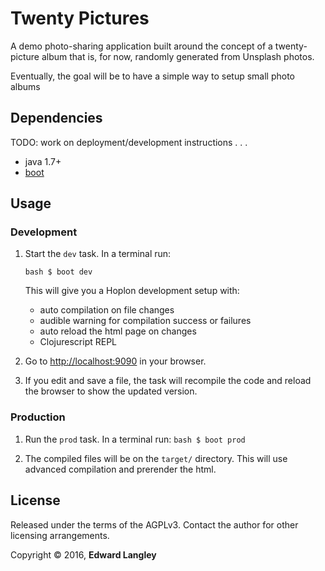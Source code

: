 # Twenty Pictures

A demo photo-sharing application built around the concept of a
twenty-picture album that is, for now, randomly generated from
Unsplash photos.

Eventually, the goal will be to have a simple way to setup small photo albums

## Dependencies

TODO: work on deployment/development instructions . . .

- java 1.7+
- [boot][1]

## Usage
### Development

1. Start the `dev` task. In a terminal run:

    ```
	bash $ boot dev
	```

    This will give you a Hoplon development setup with:
    - auto compilation on file changes
    - audible warning for compilation success or failures
    - auto reload the html page on changes
    - Clojurescript REPL

2. Go to [http://localhost:9090][2] in your browser.

3. If you edit and save a file, the task will recompile the code and
   reload the browser to show the updated version.

### Production

1. Run the `prod` task. In a terminal run: ```bash $ boot prod ```

2. The compiled files will be on the `target/` directory. This will
   use advanced compilation and prerender the html.

## License

Released under the terms of the AGPLv3.  Contact the author for other
licensing arrangements.

Copyright © 2016, **Edward Langley**

[1]: http://boot-clj.com
[2]: http://localhost:9090
[3]: http://hoplon.io
